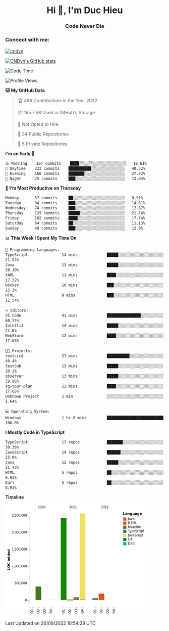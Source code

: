 <h1 align="center">Hi 👋, I'm Duc Hieu</h1>
<h3 align="center">Code Never Die</h3>

<h3 align="left">Connect with me:</h3>
<p align="left">
<a href="https://linkedin.com/in/cndvn" target="blank"><img align="center" src="https://img.shields.io/badge/LinkedIn-0077B5?style=for-the-badge&logo=linkedin&logoColor=white" alt="cndvn"/></a>
<!--
<a href="https://fb.com/cnd.duchieu" target="blank"><img align="center" src="https://img.shields.io/badge/Facebook-1877F2?style=for-the-badge&logo=facebook&logoColor=white" alt="cnd.duchieu"/></a>
 -->
</p>

[![CNDvn's GitHub stats](https://github-readme-stats.vercel.app/api?username=cndvn)](https://github.com/anuraghazra/github-readme-stats)

<!--START_SECTION:waka-->
![Code Time](http://img.shields.io/badge/Code%20Time-888%20hrs%205%20mins-blue)

![Profile Views](http://img.shields.io/badge/Profile%20Views-0-blue)

**🐱 My GitHub Data** 

> 🏆 486 Contributions in the Year 2022
 > 
> 📦 155.7 kB Used in GitHub's Storage 
 > 
> 🚫 Not Opted to Hire
 > 
> 📜 34 Public Repositories 
 > 
> 🔑 5 Private Repositories  
 > 
**I'm an Early 🐤** 

```text
🌞 Morning    107 commits    ████░░░░░░░░░░░░░░░░░░░░░   18.61% 
🌆 Daytime    233 commits    ██████████░░░░░░░░░░░░░░░   40.52% 
🌃 Evening    160 commits    ███████░░░░░░░░░░░░░░░░░░   27.83% 
🌙 Night      75 commits     ███░░░░░░░░░░░░░░░░░░░░░░   13.04%

```
📅 **I'm Most Productive on Thursday** 

```text
Monday       57 commits     ██░░░░░░░░░░░░░░░░░░░░░░░   9.91% 
Tuesday      84 commits     ███░░░░░░░░░░░░░░░░░░░░░░   14.61% 
Wednesday    74 commits     ███░░░░░░░░░░░░░░░░░░░░░░   12.87% 
Thursday     125 commits    █████░░░░░░░░░░░░░░░░░░░░   21.74% 
Friday       102 commits    ████░░░░░░░░░░░░░░░░░░░░░   17.74% 
Saturday     64 commits     ██░░░░░░░░░░░░░░░░░░░░░░░   11.13% 
Sunday       69 commits     ███░░░░░░░░░░░░░░░░░░░░░░   12.0%

```


📊 **This Week I Spent My Time On** 

```text
💬 Programming Languages: 
TypeScript               14 mins             █████░░░░░░░░░░░░░░░░░░░░   21.54% 
Java                     13 mins             █████░░░░░░░░░░░░░░░░░░░░   20.19% 
YAML                     11 mins             ████░░░░░░░░░░░░░░░░░░░░░   17.32% 
Docker                   10 mins             ███░░░░░░░░░░░░░░░░░░░░░░   15.3% 
HTML                     8 mins              ███░░░░░░░░░░░░░░░░░░░░░░   12.54%

🔥 Editors: 
VS Code                  41 mins             ███████████████░░░░░░░░░░   60.74% 
IntelliJ                 14 mins             █████░░░░░░░░░░░░░░░░░░░░   21.6% 
WebStorm                 12 mins             ████░░░░░░░░░░░░░░░░░░░░░   17.65%

🐱‍💻 Projects: 
testcicd                 27 mins             ██████████░░░░░░░░░░░░░░░   40.4% 
testSub                  13 mins             █████░░░░░░░░░░░░░░░░░░░░   20.2% 
observer                 13 mins             █████░░░░░░░░░░░░░░░░░░░░   19.96% 
sg-tour-plan             12 mins             ████░░░░░░░░░░░░░░░░░░░░░   17.65% 
Unknown Project          1 min               ░░░░░░░░░░░░░░░░░░░░░░░░░   1.64%

💻 Operating System: 
Windows                  1 hr 8 mins         █████████████████████████   100.0%

```

**I Mostly Code in TypeScript** 

```text
TypeScript               17 repos            ███████░░░░░░░░░░░░░░░░░░   30.36% 
JavaScript               14 repos            ██████░░░░░░░░░░░░░░░░░░░   25.0% 
Java                     12 repos            █████░░░░░░░░░░░░░░░░░░░░   21.43% 
HTML                     5 repos             ██░░░░░░░░░░░░░░░░░░░░░░░   8.93% 
Dart                     5 repos             ██░░░░░░░░░░░░░░░░░░░░░░░   8.93%

```


**Timeline**

![Chart not found](https://raw.githubusercontent.com/CNDvn/CNDvn/main/charts/bar_graph.png) 


 Last Updated on 20/09/2022 18:54:28 UTC
<!--END_SECTION:waka-->
